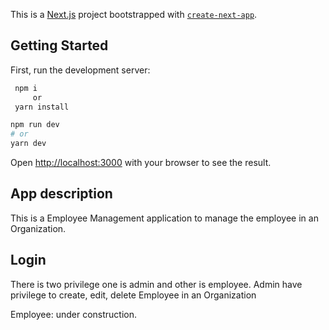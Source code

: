 This is a [Next.js](https://nextjs.org/) project bootstrapped with [`create-next-app`](https://github.com/vercel/next.js/tree/canary/packages/create-next-app).

## Getting Started

First, run the development server:

```bash
 npm i
     or
 yarn install
```    

```bash
npm run dev
# or
yarn dev
```

Open [http://localhost:3000](http://localhost:3000) with your browser to see the result.


## App description

This is a Employee Management application to manage the employee in an Organization.

## Login 

There is two privilege one is admin and other is employee.
Admin have privilege to create, edit, delete Employee in an Organization

Employee: under construction.

